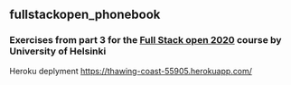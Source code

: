 ## fullstackopen_phonebook
### Exercises from part 3 for the [Full Stack open 2020](https://fullstackopen.com/en) course by University of Helsinki
Heroku deplyment https://thawing-coast-55905.herokuapp.com/
